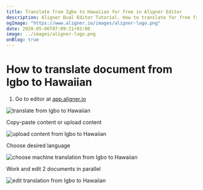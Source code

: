 ```yaml
---
title: Translate from Igbo to Hawaiian for free in Aligner Editor
description: Aligner Dual Editor Tutorial. How to translate for free from Igbo to Hawaiian. Aligner is multilingual document management platform. 
ogImage: "https://www.aligner.io/images/aligner-logo.png"
date: 2020-05-06T07:09:21+03:00
image: ../images/aligner-logo.png
onBlog: true
---
```


# How to translate document from Igbo to Hawaiian

1. Go to editor at [app.aligner.io](https://app.aligner.io "Aligner App web page")

![translate from Igbo to Hawaiian](../aligner-blank-editor.png "translate from Igbo to Hawaiian")

Copy-paste content or upload content

![upload content from Igbo to Hawaiian](../aligner-uploaded-document.png "upload content from Igbo to Hawaiian")

Choose desired language

![choose machine translation from Igbo to Hawaiian](../aligner-language-dropdown.png "choose machine translation from Igbo to Hawaiian")

Work and edit 2 documents in parallel

![edit translation from Igbo to Hawaiian](../aligner-double-sitded-editor.png "edit translation from Igbo to Hawaiian")

